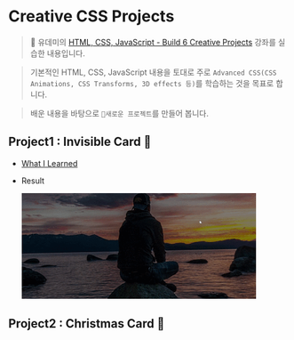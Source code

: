 # Creative CSS Projects
> 📕 유데미의 [HTML, CSS, JavaScript - Build 6 Creative Projects](https://www.udemy.com/course/html-css-javascript-course-build-6-creative-projects/) 강좌를 실습한 내용입니다. 

> 기본적인 HTML, CSS, JavaScript 내용을 토대로 주로 `Advanced CSS(CSS Animations, CSS Transforms, 3D effects 등)`를 학습하는 것을 목표로 합니다.       

> 배운 내용을 바탕으로 `📘새로운 프로젝트`를 만들어 봅니다. 

## Project1 : Invisible Card 📕
- [What I Learned](project1_invisible_card/WIL.md)
- Result
  
    ![ResultView](./image/invisibleCard.gif)

## Project2 : Christmas Card 📘